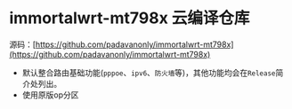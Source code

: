 # immortalwrt-mt798x 云编译仓库

源码：[https://github.com/padavanonly/immortalwrt-mt798x](https://github.com/padavanonly/immortalwrt-mt798x)

* 默认整合路由基础功能(`pppoe`、`ipv6`、`防火墙`等)，其他功能均会在`Release`简介处列出。
* 使用原版op分区
